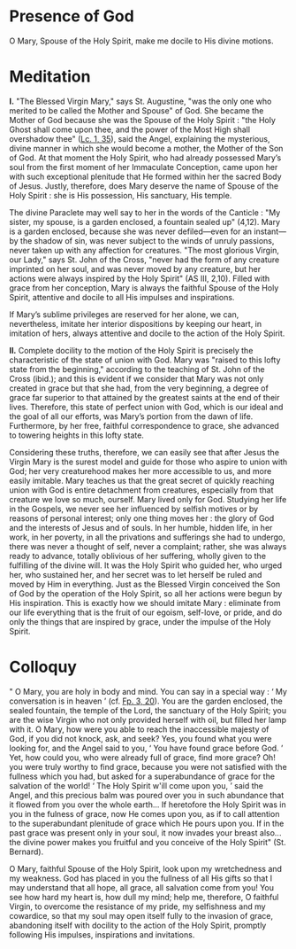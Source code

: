 # Presence of God

O Mary, Spouse of the Holy Spirit, make me docile to His divine motions.

# Meditation

**I.** "The Blessed Virgin Mary," says St. Augustine, "was the only one who merited to be called the Mother and Spouse" of God. She became the Mother of God because she was the Spouse of the Holy Spirit : "the Holy Ghost shall come upon thee, and the power of the Most High shall overshadow thee" ([Lc. 1, 35](https://vulgata.online/bible/Lc.1?ed=DR2&vfn=DR2.Lc.1.35:vs)), said the Angel, explaining the mysterious, divine manner in which she would become a mother, the Mother of the Son of God. At that moment the Holy Spirit, who had already possessed Mary’s soul from the first moment of her Immaculate Conception, came upon her with such exceptional plenitude that He formed within her the sacred Body of Jesus. Justly, therefore, does Mary deserve the name of Spouse of the Holy Spirit : she is His possession, His sanctuary, His temple.

The divine Paraclete may well say to her in the words of the Canticle : "My sister, my spouse, is a garden enclosed, a fountain sealed up" (4,12). Mary is a garden enclosed, because she was never defiled—even for an instant—by the shadow of sin, was never subject to the winds of unruly passions, never taken up with any affection for creatures. "The most glorious Virgin, our Lady," says St. John of the Cross, "never had the form of any creature imprinted on her soul, and was never moved by any creature, but her actions were always inspired by the Holy Spirit" (AS III, 2,10). Filled with grace from her conception, Mary is always the faithful Spouse of the Holy Spirit, attentive and docile to all His impulses and inspirations.

If Mary’s sublime privileges are reserved for her alone, we can, nevertheless, imitate her interior dispositions by keeping our heart, in imitation of hers, always attentive and docile to the action of the Holy Spirit.

**II.** Complete docility to the motion of the Holy Spirit is precisely the characteristic of the state of union with God. Mary was "raised to this lofty state from the beginning," according to the teaching of St. John of the Cross (ibid.); and this is evident if we consider that Mary was not only created in grace but that she had, from the very beginning, a degree of grace far superior to that attained by the greatest saints at the end of their lives. Therefore, this state of perfect union with God, which is our ideal and the goal of all our efforts, was Mary’s portion from the dawn of life. Furthermore, by her free, faithful correspondence to grace, she advanced to towering heights in this lofty state.

Considering these truths, therefore, we can easily see that after Jesus the Virgin Mary is the surest model and guide for those who aspire to union with God; her very creaturehood makes her more accessible to us, and more easily imitable. Mary teaches us that the great secret of quickly reaching union with God is entire detachment from creatures, especially from that creature we love so much, ourself. Mary lived only for God. Studying her life in the Gospels, we never see her influenced by selfish motives or by reasons of personal interest; only one thing moves her : the glory of God and the interests of Jesus and of souls. In her humble, hidden life, in her work, in her poverty, in all the privations and sufferings she had to undergo, there was never a thought of self, never a complaint; rather, she was always ready to advance, totally oblivious of her suffering, wholly given to the fulfilling of the divine will. It was the Holy Spirit who guided her, who urged her, who sustained her, and her secret was to let herself be ruled and moved by Him in everything. Just as the Blessed Virgin conceived the Son of God by the operation of the Holy Spirit, so all her actions were begun by His inspiration. This is exactly how we should imitate Mary : eliminate from our life everything that is the fruit of our egoism, self-love, or pride, and do only the things that are inspired by grace, under the impulse of the Holy Spirit.

# Colloquy

" O Mary, you are holy in body and mind. You can say in a special way : ‘ My conversation is in heaven ’ (cf. [Fp. 3, 20](https://vulgata.online/bible/BBB.3?ed=DR2&vfn=DR2.BBB.3.20:vs)). You are the garden enclosed, the sealed fountain, the temple of the Lord, the sanctuary of the Holy Spirit; you are the wise Virgin who not only provided herself with oil, but filled her lamp with it. O Mary, how were you able to reach the inaccessible majesty of God, if you did not knock, ask, and seek? Yes, you found what you were looking for, and the Angel said to you, ‘ You have found grace before God. ’ Yet, how could you, who were already full of grace, find more grace? Oh! you were truly worthy to find grace, because you were not satisfied with the fullness which you had, but asked for a superabundance of grace for the salvation of the world! ‘ The Holy Spirit w'ill come upon you, ’ said the Angel, and this precious balm was poured over you in such abundance that it flowed from you over the whole earth... If heretofore the Holy Spirit was in you in the fulness of grace, now He comes upon you, as if to call attention to the superabundant plenitude of grace which He pours upon you. If in the past grace was present only in your soul, it now invades your breast also... the divine power makes you fruitful and you conceive of the Holy Spirit" (St. Bernard).

O Mary, faithful Spouse of the Holy Spirit, look upon my wretchedness and my weakness. God has placed in you the fullness of all His gifts so that I may understand that all hope, all grace, all salvation come from you! You see how hard my heart is, how dull my mind; help me, therefore, O faithful Virgin, to overcome the resistance of my pride, my selfishness and my cowardice, so that my soul may open itself fully to the invasion of grace, abandoning itself with docility to the action of the Holy Spirit, promptly following His impulses, inspirations and invitations.
